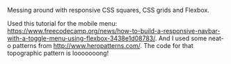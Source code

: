Messing around with responsive CSS squares, CSS grids and Flexbox.

Used this tutorial for the mobile menu: https://www.freecodecamp.org/news/how-to-build-a-responsive-navbar-with-a-toggle-menu-using-flexbox-3438e1d08783/. And I used some neat-o patterns from http://www.heropatterns.com/. The code for that topographic pattern is looooooong!
